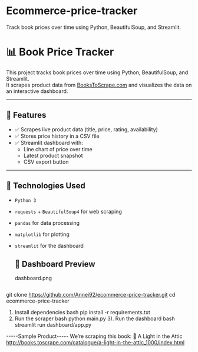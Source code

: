 # Ecommerce-price-tracker
Track book prices over time using Python, BeautifulSoup, and Streamlit.
# 📊 Book Price Tracker

This project tracks book prices over time using Python, BeautifulSoup, and Streamlit.  
It scrapes product data from [BooksToScrape.com](http://books.toscrape.com) and visualizes the data on an interactive dashboard.

---

## 🔧 Features

- ✅ Scrapes live product data (title, price, rating, availability)
- ✅ Stores price history in a CSV file
- ✅ Streamlit dashboard with:
  - Line chart of price over time
  - Latest product snapshot
  - CSV export button

---

## 📌 Technologies Used

- `Python 3`
- `requests` + `BeautifulSoup4` for web scraping
- `pandas` for data processing
- `matplotlib` for plotting
- `streamlit` for the dashboard

  ## 📸 Dashboard Preview
  dashboard.png

  ```bash
git clone https://github.com/Annei92/ecommerce-price-tracker.git
cd ecommerce-price-tracker

1) Install dependencies
    bash
    pip install -r requirements.txt
2) Run the scraper
    bash
    python main.py
3). Run the dashboard
   bash
   streamlit run dashboard/app.py

-----Sample Product-----
We’re scraping this book:
📘 A Light in the Attic
http://books.toscrape.com/catalogue/a-light-in-the-attic_1000/index.html
